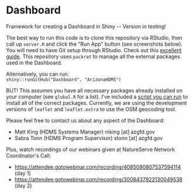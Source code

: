 # Dashboard
Framework for creating a Dashboard in Shiny -- Version in testing!

The best way to run this code is to clone this repository via RStudio, then call up `server.R` and click the "Run App" button (see screenshots below). You will need to have Git setup through RStudio. Check out this [excellent guide](http://happygitwithr.com/). This repository uses `packrat` to manage all the external packages used in the Dashboard.

Alternatively, you can run:  
`shiny::runGitHub("Dashboard", "ArizonaHDMS")`

BUT! This assumes you have all necessary packages already installed on your computer (see `global.R` for a list). I've included a [script you can run](https://github.com/ArizonaHDMS/Dashboard/blob/master/scripts/install_packages.R) to install all of the correct packages. Currently, we are using the development versions of `leaflet` and `leaflet.extra` to use the OSM geocoding tool.

Please feel free to contact us about any aspect of the Dashboard:
* Matt King (HDMS Systems Manager) mking [at] azgfd.gov
* Sabra Tonn (HDMS Program Supervisor) stonn [at] azgfd.gov

Plus, watch recordings of our webinars given at NatureServe Network Coordinator's Call:
* https://attendee.gotowebinar.com/recording/4085080807537594114 (day 1)
* https://attendee.gotowebinar.com/recording/3008437922130049538 (day 2)
